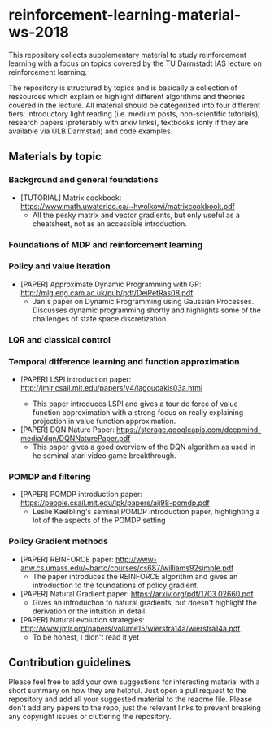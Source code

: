 # reinforcement-learning-material-ws-2018
This repository collects supplementary material to study reinforcement learning with a focus on topics covered by the TU Darmstadt IAS lecture on reinforcement learning.

The repository is structured by topics and is basically a collection of ressources which explain or highlight different algorithms and theories covered in the lecture. All material should be categorized into four different tiers: introductory light reading (i.e. medium posts, non-scientific tutorials), research papers (preferably with arxiv links), textbooks (only if they are available via ULB Darmstad) and code examples.

## Materials by topic

### Background and general foundations

- [TUTORIAL] Matrix cookbook: https://www.math.uwaterloo.ca/~hwolkowi/matrixcookbook.pdf
  - All the pesky matrix and vector gradients, but only useful as a cheatsheet, not as an accessible introduction.


### Foundations of MDP and reinforcement learning


### Policy and value iteration

- [PAPER] Approximate Dynamic Programming with GP: http://mlg.eng.cam.ac.uk/pub/pdf/DeiPetRas08.pdf
  - Jan's paper on Dynamic Programming using Gaussian Processes. Discusses dynamic programming shortly and highlights some of the challenges of state space discretization.

### LQR and classical control


### Temporal difference learning and function approximation

- [PAPER] LSPI introduction paper: http://jmlr.csail.mit.edu/papers/v4/lagoudakis03a.html<Paste>
  - This paper introduces LSPI and gives a tour de force of value function approximation with a strong focus on 
   really explaining projection in value function approximation.
- [PAPER] DQN Nature Paper: https://storage.googleapis.com/deepmind-media/dqn/DQNNaturePaper.pdf
  - This paper gives a good overview of the DQN algorithm as used in he seminal atari video game breakthrough.

### POMDP and filtering

- [PAPER] POMDP introduction paper: https://people.csail.mit.edu/lpk/papers/aij98-pomdp.pdf
  - Leslie Kaelbling's seminal POMDP introduction paper, highlighting a lot of the aspects of the POMDP setting

### Policy Gradient methods

- [PAPER] REINFORCE paper: http://www-anw.cs.umass.edu/~barto/courses/cs687/williams92simple.pdf
  - The paper introduces the REINFORCE algorithm and gives an introduction to the foundations of policy gradient.
- [PAPER] Natural Gradient paper: https://arxiv.org/pdf/1703.02660.pdf
  - Gives an introduction to natural gradients, but doesn't highlight the derivation or the intuition in detail.
- [PAPER] Natural evolution strategies: http://www.jmlr.org/papers/volume15/wierstra14a/wierstra14a.pdf
  - To be honest, I didn't read it yet

## Contribution guidelines

Please feel free to add your own suggestions for interesting material with a short summary on how they are helpful. Just open a pull request to the repository and add all your suggested material to the readme file. Please don't add any papers to the repo, just the relevant links to prevent breaking any copyright issues or cluttering the repository.
